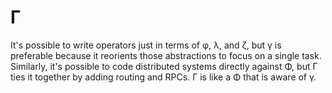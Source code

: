 # Γ
It's possible to write operators just in terms of φ, λ, and ζ, but γ is preferable because it reorients those abstractions to focus on a single task. Similarly, it's possible to code distributed systems directly against Φ, but Γ ties it together by adding routing and RPCs. Γ is like a Φ that is aware of γ.


##
